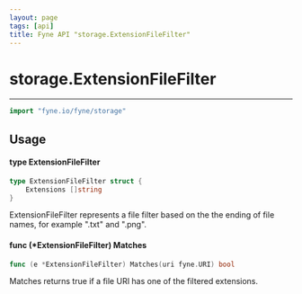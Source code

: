 ```yaml
---
layout: page
tags: [api]
title: Fyne API "storage.ExtensionFileFilter"
---
```


# storage.ExtensionFileFilter
---
```go
import "fyne.io/fyne/storage"
```

## Usage

#### type ExtensionFileFilter

```go
type ExtensionFileFilter struct {
	Extensions []string
}
```

ExtensionFileFilter represents a file filter based on the the ending of file names, for example ".txt" and ".png".

#### func (*ExtensionFileFilter) Matches

```go
func (e *ExtensionFileFilter) Matches(uri fyne.URI) bool
```
Matches returns true if a file URI has one of the filtered extensions.
